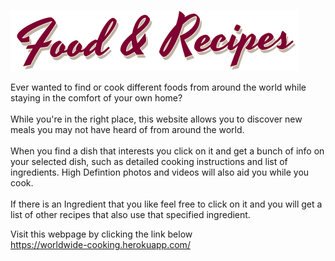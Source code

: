 ![Food & Recipes](src/components/images/logo.png)

Ever wanted to find or cook different foods from around the world while staying in the comfort of your own home? <br />
<br />
While you're in the right place, this website allows you to discover new meals you may not have heard of from around the world. <br />
<br />
When you find a dish that interests you click on it and get a bunch of info on your selected dish, such as detailed cooking instructions and list of ingredients. High Defintion photos and videos will also aid you while you cook. <br/>
<br/>
If there is an Ingredient that you like feel free to click on it and you will get a list of other recipes that also use that specified ingredient.

Visit this webpage by clicking the link below <br />
https://worldwide-cooking.herokuapp.com/
